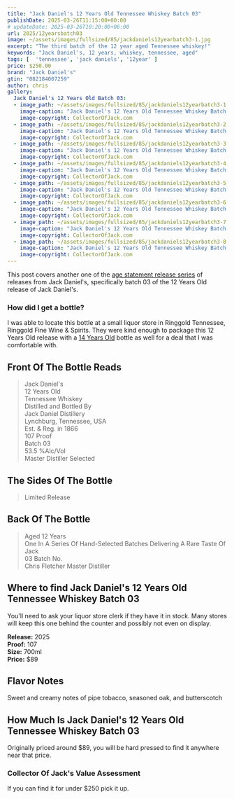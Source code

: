 ```yaml
---
title: "Jack Daniel's 12 Years Old Tennessee Whiskey Batch 03"
publishDate: 2025-03-26T11:15:00+00:00
# updateDate: 2025-03-26T10:20:00+06:00
url: 2025/12yearsbatch03
image: ~/assets/images/fullsized/85/jackdaniels12yearbatch3-1.jpg
excerpt: "The third batch of the 12 year aged Tennessee whiskey!"
keywords: "Jack Daniel's, 12 years, whiskey, tennessee, aged"
tags: [  'tennessee', 'jack daniels', '12year' ]
price: $250.00
brand: "Jack Daniel's"
gtin: "082184007259"
author: chris
gallery:
  Jack Daniel's 12 Years Old Batch 03:
  - image_path: ~/assets/images/fullsized/85/jackdaniels12yearbatch3-1.jpg
    image-caption: "Jack Daniel's 12 Years Old Tennessee Whiskey Batch 03"
    image-copyright: CollectorOfJack.com
  - image_path: ~/assets/images/fullsized/85/jackdaniels12yearbatch3-2.jpg
    image-caption: "Jack Daniel's 12 Years Old Tennessee Whiskey Batch 03"
    image-copyright: CollectorOfJack.com
  - image_path: ~/assets/images/fullsized/85/jackdaniels12yearbatch3-3.jpg
    image-caption: "Jack Daniel's 12 Years Old Tennessee Whiskey Batch 03"
    image-copyright: CollectorOfJack.com
  - image_path: ~/assets/images/fullsized/85/jackdaniels12yearbatch3-4.jpg
    image-caption: "Jack Daniel's 12 Years Old Tennessee Whiskey Batch 03"
    image-copyright: CollectorOfJack.com
  - image_path: ~/assets/images/fullsized/85/jackdaniels12yearbatch3-5.jpg
    image-caption: "Jack Daniel's 12 Years Old Tennessee Whiskey Batch 03"
    image-copyright: CollectorOfJack.com
  - image_path: ~/assets/images/fullsized/85/jackdaniels12yearbatch3-6.jpg
    image-caption: "Jack Daniel's 12 Years Old Tennessee Whiskey Batch 03"
    image-copyright: CollectorOfJack.com
  - image_path: ~/assets/images/fullsized/85/jackdaniels12yearbatch3-7.jpg
    image-caption: "Jack Daniel's 12 Years Old Tennessee Whiskey Batch 03"
    image-copyright: CollectorOfJack.com
  - image_path: ~/assets/images/fullsized/85/jackdaniels12yearbatch3-8.jpg
    image-caption: "Jack Daniel's 12 Years Old Tennessee Whiskey Batch 03"
    image-copyright: CollectorOfJack.com
---
```

This post covers another one of the [age statement release series](/series/aged-releases) of releases from Jack Daniel's, specifically batch 03 of the 12 Years Old release of Jack Daniel's.

### How did I get a bottle?
I was able to locate this bottle at a small liquor store in Ringgold Tennessee, Ringgold Fine Wine & Spirits. They were kind enough to package this 12 Years Old release with a [14 Years Old](/2025/14year) bottle as well for a deal that I was comfortable with.

## Front Of The Bottle Reads
> Jack Daniel's  
> 12 Years Old  
> Tennessee Whiskey   
> Distilled and Bottled By    
> Jack Daniel Distillery  
> Lynchburg, Tennessee, USA  
> Est. & Reg. in 1866  
> 107 Proof  
> Batch 03  
> 53.5 %Alc/Vol  
> Master Distiller Selected  

## The Sides Of The Bottle
> Limited Release   

## Back Of The Bottle
> Aged 12 Years  
> One In A Series Of Hand-Selected Batches Delivering A Rare Taste Of Jack  
> 03 Batch No.  
> Chris Fletcher Master Distiller  

## Where to find Jack Daniel's 12 Years Old Tennessee Whiskey Batch 03
You'll need to ask your liquor store clerk if they have it in stock. Many stores will keep this one behind the counter and possibly not even on display. 

**Release:** 2025  
**Proof:** 107  
**Size:** 700ml  
**Price:** $89    

## Flavor Notes
Sweet and creamy notes of pipe tobacco, seasoned oak, and butterscotch 

## How Much Is Jack Daniel's 12 Years Old Tennessee Whiskey Batch 03
Originally priced around $89, you will be hard pressed to find it anywhere near that price. 
 
### Collector Of Jack's Value Assessment
If you can find it for under $250 pick it up.


